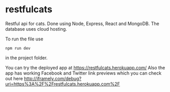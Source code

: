 # restfulcats
Restful api for cats. Done using Node, Express, React and MongoDB. The database uses cloud hosting.

To run the file use
  
    npm run dev
  
in the project folder.

You can try the deployed app at https://restfulcats.herokuapp.com/
Also the app has working Facebook and Twitter link previews which you can check out here http://iframely.com/debug?uri=https%3A%2F%2Frestfulcats.herokuapp.com%2F

